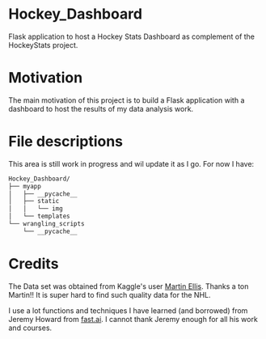 # Hockey_Dashboard

Flask application to host a Hockey Stats Dashboard as complement of the HockeyStats project.

# Motivation

The main motivation of this project is to build a Flask application with a dashboard to host the results of my data analysis work.

# File descriptions

This area is still work in progress and wil update it as I go. For now I have:

```sh
Hockey_Dashboard/
├── myapp
│   ├── __pycache__
│   ├── static
│   │   └── img
│   └── templates
└── wrangling_scripts
    └── __pycache__
```

# Credits

The Data set was obtained from Kaggle's user [Martin Ellis](https://www.kaggle.com/martinellis). Thanks a ton Martin!! It is super hard to find such quality data for the NHL.

I use a lot functions and techniques I have learned (and borrowed) from Jeremy Howard from [fast.ai](https://www.fast.ai/). I cannot thank Jeremy enough for all his work and courses.
